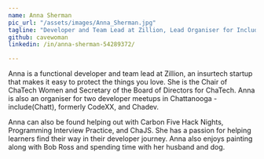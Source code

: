 ```yaml
---
name: Anna Sherman
pic_url: "/assets/images/Anna_Sherman.jpg"
tagline: "Developer and Team Lead at Zillion, Lead Organiser for Include(chatt)"
github: cavewoman
linkedin: /in/anna-sherman-54289372/

---
```

Anna is a functional developer and team lead at Zillion, an insurtech startup that makes it easy to protect the things you love. She is the Chair of ChaTech Women and Secretary of the Board of Directors for ChaTech. Anna is also an organiser for two developer meetups in Chattanooga -include(Chatt), formerly CodeXX, and Chadev.

Anna can also be found helping out with Carbon Five Hack Nights, Programming Interview Practice, and ChaJS. She has a passion for helping learners find their way in their developer journey. Anna also enjoys painting along with Bob Ross and spending time with her husband and dog.
